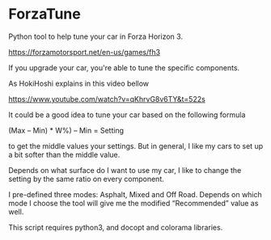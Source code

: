 # ForzaTune
Python tool to help tune your car in Forza Horizon 3.

https://forzamotorsport.net/en-us/games/fh3

If you upgrade your car, you're able to tune the specific components.

As HokiHoshi explains in this video bellow

https://www.youtube.com/watch?v=qKhrvG8v6TY&t=522s

 It could be a good idea to tune your car based on the following formula

(Max – Min) * W%) – Min = Setting

to get the middle values your settings. But in general, I like my cars to set up a bit softer than the middle value.

Depends on what surface do I want to use my car, I like to change the setting by the same ratio on every component.

I pre-defined three modes: Asphalt, Mixed and Off Road. Depends on which mode I choose the tool will give me the modified “Recommended” value as well.

This script requires python3, and docopt and colorama libraries.
